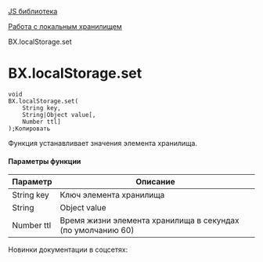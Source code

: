 [JS библиотека](/api_help/js_lib/index.php)

[Работа с локальным хранилищем](/api_help/js_lib/ls/index.php)

BX.localStorage.set

BX.localStorage.set
===================

```
void
BX.localStorage.set(
	String key,
	String|Object value[,
	Number ttl]
);Копировать
```

Функция устанавливает значения элемента хранилища.

#### Параметры функции

| Параметр | Описание |
| --- | --- |
| String key | Ключ элемента хранилища |
| String|Object value | Значение элемента хранилища (строка или объект) |
| Number ttl | Время жизни элемента хранилища в секундах (по умолчанию 60) |

Новинки документации в соцсетях:
